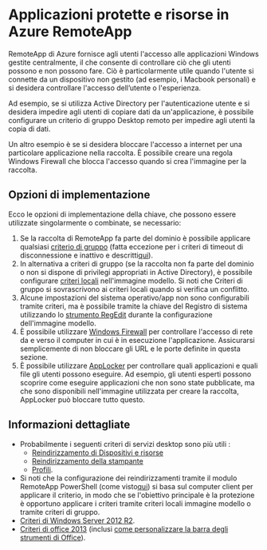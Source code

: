 
<properties
    pageTitle="Proteggere applicazioni e risorse in Azure RemoteApp | Microsoft Azure"
    description="Informazioni su come bloccare applicazioni e risorse in Azure RemoteApp"
    services="remoteapp"
	documentationCenter=""
    authors="lizap"
    manager="mbaldwin" />

<tags
    ms.service="remoteapp"
    ms.workload="compute"
    ms.tgt_pltfrm="na"
    ms.devlang="na"
    ms.topic="article"
    ms.date="12/05/2015"
    ms.author="elizapo" />



# Applicazioni protette e risorse in Azure RemoteApp

RemoteApp di Azure fornisce agli utenti l'accesso alle applicazioni Windows gestite centralmente, il che consente di controllare ciò che gli utenti possono e non possono fare. Ciò è particolarmente utile quando l'utente si connette da un dispositivo non gestito (ad esempio, i Macbook personali) e si desidera controllare l'accesso dell’utente o l'esperienza.

Ad esempio, se si utilizza Active Directory per l'autenticazione utente e si desidera impedire agli utenti di copiare dati da un'applicazione, è possibile configurare un criterio di gruppo Desktop remoto per impedire agli utenti la copia di dati.

Un altro esempio è se si desidera bloccare l'accesso a internet per una particolare applicazione nella raccolta. È possibile creare una regola Windows Firewall che blocca l'accesso quando si crea l'immagine per la raccolta.

## Opzioni di implementazione

  Ecco le opzioni di implementazione della chiave, che possono essere utilizzate singolarmente o combinate, se necessario:

1.	Se la raccolta di RemoteApp fa parte del dominio è possibile applicare qualsiasi [criterio di gruppo](https://technet.microsoft.com/library/cc725828.aspx) (fatta eccezione per i criteri di timeout di disconnessione e inattivo e descritti[qui](../azure-subscription-service-limits.md)).
2.	In alternativa a criteri di gruppo (se la raccolta non fa parte del dominio o non si dispone di privilegi appropriati in Active Directory), è possibile configurare [criteri locali](https://technet.microsoft.com/library/cc775702.aspx) nell'immagine modello. Si noti che Criteri di gruppo si sovrascrivono ai criteri locali quando si verifica un conflitto.
3.	Alcune impostazioni del sistema operativo/app non sono configurabili tramite criteri, ma è possibile tramite la chiave del Registro di sistema utilizzando lo [strumento RegEdit](./remoteapp-hybridtrouble.md) durante la configurazione dell'immagine modello.
4.	È possibile utilizzare [Windows Firewall](http://windows.microsoft.com/it-IT/windows-8/Windows-Firewall-from-start-to-finish) per controllare l'accesso di rete da e verso il computer in cui è in esecuzione l'applicazione. Assicurarsi semplicemente di non bloccare gli URL e le porte definite in questa sezione.
5.	È possibile utilizzare [AppLocker](https://technet.microsoft.com/library/hh831440.aspx) per controllare quali applicazioni e quali file gli utenti possono eseguire. Ad esempio, gli utenti esperti possono scoprire come eseguire applicazioni che non sono state pubblicate, ma che sono disponibili nell'immagine utilizzata per creare la raccolta, AppLocker può bloccare tutto questo.

## Informazioni dettagliate

- Probabilmente i seguenti criteri di servizi desktop sono più utili :
	- [Reindirizzamento di Dispositivi e risorse](https://technet.microsoft.com/library/ee791794.aspx)
	- [Reindirizzamento della stampante](https://technet.microsoft.com/library/ee791784.aspx)
	- [Profili](https://technet.microsoft.com/library/ee791865.aspx).
- Si noti che la configurazione dei reindirizzamenti tramite il modulo RemoteApp PowerShell (come visto[qui](./remoteapp-redirection.md)) si basa sul computer client per applicare il criterio, in modo che se l'obiettivo principale è la protezione è opportuno applicare i criteri tramite criteri locali immagine modello o tramite criteri di gruppo.
- [Criteri di Windows Server 2012 R2](https://technet.microsoft.com/library/hh831791.aspx).
- [Criteri di office 2013](https://technet.microsoft.com/library/cc178969.aspx) (inclusi [come personalizzare la barra degli strumenti di Office](https://technet.microsoft.com/library/cc179143.aspx)).

<!---HONumber=AcomDC_1210_2015-->